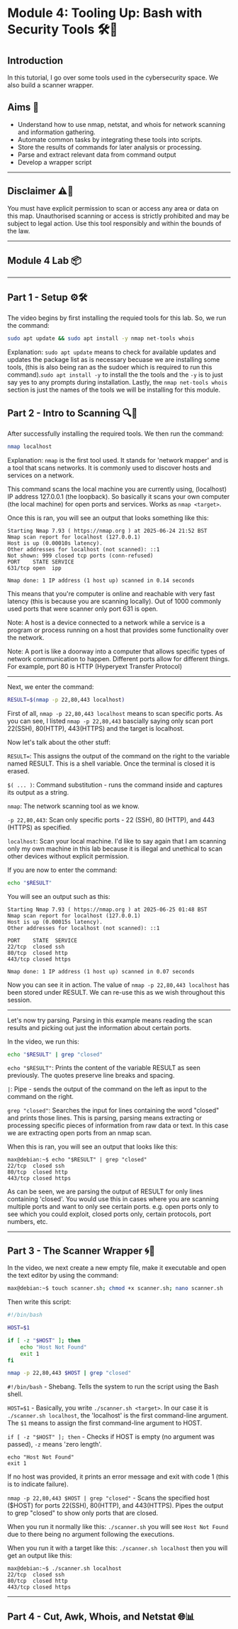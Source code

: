 # Module 4: Tooling Up: Bash with Security Tools 🛠️🐚

## Introduction

In this tutorial, I go over some tools used in the cybersecurity space. We also build a scanner wrapper.

## Aims 🎯
- Understand how to use nmap, netstat, and whois for network scanning and information gathering.
- Automate common tasks by integrating these tools into scripts.
- Store the results of commands for later analysis or processing.
- Parse and extract relevant data from command output
- Develop a wrapper script

---

## Disclaimer ⚠️📢

You must have explicit permission to scan or access any area or data on this map. Unauthorised scanning or access is strictly prohibited and may be subject to legal action. Use this tool responsibly and within the bounds of the law.

---

## Module 4 Lab 📦

---

## Part 1 - Setup ⚙️🛠️

The video begins by first installing the requied tools for this lab. So, we run the command:
```bash
sudo apt update && sudo apt install -y nmap net-tools whois
```
Explanation: `sudo apt update` means to check for available updates and updates the package list as is necessary becuase we are installing some tools, (this is also being ran as the sudoer which is required to run this command).`sudo apt install -y` to install the the tools and the `-y` is to just say yes to any prompts during installation. Lastly, the `nmap net-tools whois` section is just the names of the tools we will be installing for this module.

## Part 2 - Intro to Scanning 🔍📡

After successfully installing the required tools. We then run the command:
```bash
nmap localhost
```
Explanation: `nmap` is the first tool used. It stands for 'network mapper' and is a tool that scans networks. It is commonly used to discover hosts and services on a network.

This command scans the local machine you are currently using, (localhost) IP address 127.0.0.1 (the loopback). So basically it scans your own computer (the local machine) for open ports and services. Works as `nmap <target>`.

Once this is ran, you will see an output that looks something like this:
```
Starting Nmap 7.93 ( https://nmap.org ) at 2025-06-24 21:52 BST
Nmap scan report for localhost (127.0.0.1)
Host is up (0.00010s latency).
Other addresses for localhost (not scanned): ::1
Not shown: 999 closed tcp ports (conn-refused)
PORT    STATE SERVICE
631/tcp open  ipp

Nmap done: 1 IP address (1 host up) scanned in 0.14 seconds
```
This means that you're computer is online and reachable with very fast latency (this is because you are scanning locally). Out of 1000 commonly used ports that were scanner only port 631 is open.

Note: A host is a device connected to a network while a service is a program or process running on a host that provides some functionality over the network.

Note: A port is like a doorway into a computer that allows specific types of network communication to happen. Different ports allow for different things. For example, port 80 is HTTP (Hyperyext Transfer Protocol)

---

Next, we enter the command:
```bash
RESULT=$(nmap -p 22,80,443 localhost)
```
First of all, `nmap -p 22,80,443 localhost` means to scan specific ports. As you can see, I listed `nmap -p 22,80,443` bascially saying only scan port 22(SSH), 80(HTTP), 443(HTTPS) and the target is localhost.

Now let's talk about the other stuff:

`RESULT=`: This assigns the output of the command on the right to the variable named RESULT. This is a shell variable. Once the terminal is closed it is erased.

`$( ... )`: Command substitution - runs the command inside and captures its output as a string.

`nmap`: The network scanning tool as we know.

`-p 22,80,443`: Scan only specific ports - 22 (SSH), 80 (HTTP), and 443 (HTTPS) as specified.

`localhost`: Scan your local machine. I'd like to say again that I am scanning only my own machine in this lab because it is illegal and unethical to scan other devices without explicit permission.

If you are now to enter the command:
```bash
echo "$RESULT"
```
You will see an output such as this:
```
Starting Nmap 7.93 ( https://nmap.org ) at 2025-06-25 01:48 BST
Nmap scan report for localhost (127.0.0.1)
Host is up (0.00015s latency).
Other addresses for localhost (not scanned): ::1

PORT    STATE  SERVICE
22/tcp  closed ssh
80/tcp  closed http
443/tcp closed https

Nmap done: 1 IP address (1 host up) scanned in 0.07 seconds
```
Now you can see it in action. The value of `nmap -p 22,80,443 localhost` has been stored under RESULT. We can re-use this as we wish throughout this session.

---

Let's now try parsing. Parsing in this example means reading the scan results and picking out just the information about certain ports.

In the video, we run this:
```bash
echo "$RESULT" | grep "closed"
```
`echo "$RESULT"`: Prints the content of the variable RESULT as seen previously. The quotes preserve line breaks and spacing.

`|`: Pipe - sends the output of the command on the left as input to the command on the right.

`grep "closed"`: Searches the input for lines containing the word "closed" and prints those lines. This is parsing, parsing means extracting or processing specific pieces of information from raw data or text. In this case we are extracting open ports from an nmap scan.

When this is ran, you will see an output that looks like this:
```
max@debian:~$ echo "$RESULT" | grep "closed"
22/tcp  closed ssh
80/tcp  closed http
443/tcp closed https
```
As can be seen, we are parsing the output of RESULT for only lines containing 'closed'. You would use this in cases where you are scanning multiple ports and want to only see certain ports. e.g. open ports only to see which you could exploit, closed ports only, certain protocols, port numbers, etc.

---

## Part 3 - The Scanner Wrapper 🌀🔄

In the video, we next create a new empty file, make it executable and open the text editor by using the command:
```bash
max@debian:~$ touch scanner.sh; chmod +x scanner.sh; nano scanner.sh
```
Then write this script:
```bash
#!/bin/bash

HOST=$1

if [ -z "$HOST" ]; then
	echo "Host Not Found"
	exit 1
fi

nmap -p 22,80,443 $HOST | grep "closed"
```
`#!/bin/bash` - Shebang. Tells the system to run the script using the Bash shell.

`HOST=$1` - Basically, you write `./scanner.sh <target>`. In our case it is `./scanner.sh localhost`, the 'localhost' is the first command-line argument. The `$1` means to assign the first command-line argument to HOST.

`if [ -z "$HOST" ]; then` - Checks if HOST is empty (no argument was passed), `-z` means 'zero length'.

```
echo "Host Not Found"
exit 1
```
If no host was provided, it prints an error message and exit with code 1 (this is to indicate failure).

`nmap -p 22,80,443 $HOST | grep "closed"` - Scans the specified host ($HOST) for ports 22(SSH), 80(HTTP), and 443(HTTPS). Pipes the output to grep "closed" to show only ports that are closed.

When you run it normally like this: `./scanner.sh` you will see `Host Not Found` due to there being no argument following the executions.

When you run it with a target like this: `./scanner.sh localhost` then you will get an output like this:
```
max@debian:~$ ./scanner.sh localhost
22/tcp  closed ssh
80/tcp  closed http
443/tcp closed https
```

---

## Part 4 - Cut, Awk, Whois, and Netstat 🌐📊



